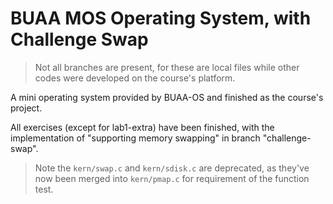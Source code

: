 # BUAA MOS Operating System, with Challenge Swap

> Not all branches are present, for these are local files while other codes were developed
> on the course's platform.

A mini operating system provided by BUAA-OS and finished as the course's project.

All exercises (except for lab1-extra) have been finished, with the implementation of "supporting memory swapping" in branch "challenge-swap".
> Note the `kern/swap.c` and `kern/sdisk.c` are deprecated, as they've now been merged into `kern/pmap.c` for requirement of the function test.

